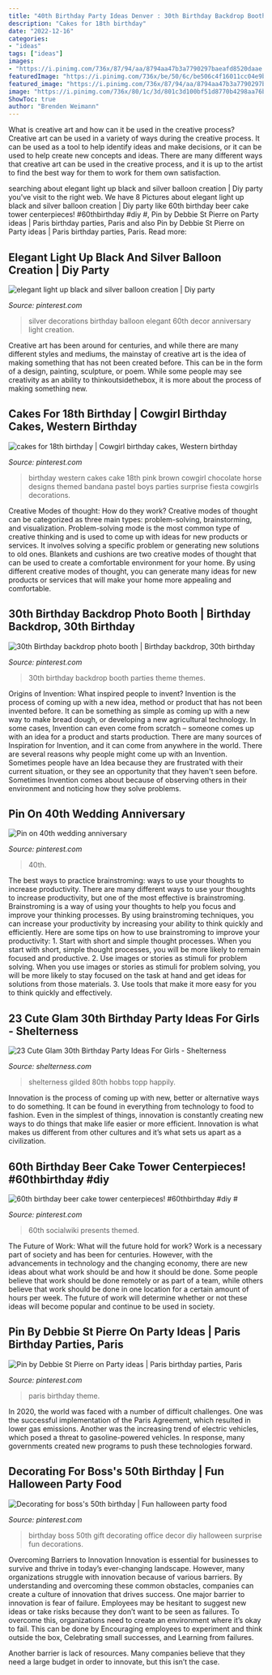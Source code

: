```yaml
---
title: "40th Birthday Party Ideas Denver : 30th Birthday Backdrop Booth Parties Theme Themes"
description: "Cakes for 18th birthday"
date: "2022-12-16"
categories:
- "ideas"
tags: ["ideas"]
images:
- "https://i.pinimg.com/736x/87/94/aa/8794aa47b3a7790297baeafd8520daae.jpg"
featuredImage: "https://i.pinimg.com/736x/be/50/6c/be506c4f16011cc04e9bec41dc94b8ce--tracy-anderson-anniversary-decorations.jpg"
featured_image: "https://i.pinimg.com/736x/87/94/aa/8794aa47b3a7790297baeafd8520daae.jpg"
image: "https://i.pinimg.com/736x/80/1c/3d/801c3d100bf51d8770b4298aa76bb2d3--party-ideas.jpg"
ShowToc: true
author: "Brenden Weimann"
---
```



What is creative art and how can it be used in the creative process?
Creative art can be used in a variety of ways during the creative process. It can be used as a tool to help identify ideas and make decisions, or it can be used to help create new concepts and ideas. There are many different ways that creative art can be used in the creative process, and it is up to the artist to find the best way for them to work for them own satisfaction.

	

		
searching about elegant light up black and silver balloon creation | Diy party you've visit to the right web. We have 8 Pictures about elegant light up black and silver balloon creation | Diy party like 60th birthday beer cake tower centerpieces! #60thbirthday #diy #, Pin by Debbie St Pierre on Party ideas | Paris birthday parties, Paris and also Pin by Debbie St Pierre on Party ideas | Paris birthday parties, Paris. Read more:
		
    
## Elegant Light Up Black And Silver Balloon Creation | Diy Party

<img loading=lazy src="https://i.pinimg.com/736x/be/50/6c/be506c4f16011cc04e9bec41dc94b8ce--tracy-anderson-anniversary-decorations.jpg" onerror="this.onerror=null;this.src='https://tse4.mm.bing.net/th?id=OIP.QAnrevHCqXKVFY-HXG2z7gHaNK&amp;pid=15.1';" alt="elegant light up black and silver balloon creation | Diy party">

_Source: pinterest.com_

>silver decorations birthday balloon elegant 60th decor anniversary light creation. 

	

Creative art has been around for centuries, and while there are many different styles and mediums, the mainstay of creative art is the idea of making something that has not been created before. This can be in the form of a design, painting, sculpture, or poem. While some people may see creativity as an ability to thinkoutsidethebox, it is more about the process of making something new.

    
## Cakes For 18th Birthday | Cowgirl Birthday Cakes, Western Birthday

<img loading=lazy src="https://i.pinimg.com/736x/67/cb/c3/67cbc33345caee27e5b52bd2d556608f--th-birthday-party-birthday-cakes-for-girls.jpg" onerror="this.onerror=null;this.src='https://tse4.mm.bing.net/th?id=OIP.BJPhFpcfVobHRi31N4tuiAHaJ3&amp;pid=15.1';" alt="cakes for 18th birthday | Cowgirl birthday cakes, Western birthday">

_Source: pinterest.com_

>birthday western cakes cake 18th pink brown cowgirl chocolate horse designs themed bandana pastel boys parties surprise fiesta cowgirls decorations. 

	

Creative Modes of thought: How do they work?
Creative modes of thought can be categorized as three main types: problem-solving, brainstorming, and visualization. Problem-solving mode is the most common type of creative thinking and is used to come up with ideas for new products or services. It involves solving a specific problem or generating new solutions to old ones.
Blankets and cushions are two creative modes of thought that can be used to create a comfortable environment for your home. By using different creative modes of thought, you can generate many ideas for new products or services that will make your home more appealing and comfortable.

    
## 30th Birthday Backdrop Photo Booth | Birthday Backdrop, 30th Birthday

<img loading=lazy src="https://i.pinimg.com/736x/5e/d6/a5/5ed6a508c1e0a12d3f2c0bed9aa46272.jpg" onerror="this.onerror=null;this.src='https://tse3.mm.bing.net/th?id=OIP.c-gxFP-ROblWtm87HPBk7QHaIl&amp;pid=15.1';" alt="30th Birthday backdrop photo booth | Birthday backdrop, 30th birthday">

_Source: pinterest.com_

>30th birthday backdrop booth parties theme themes. 

	

Origins of Invention: What inspired people to invent?
Invention is the process of coming up with a new idea, method or product that has not been invented before. It can be something as simple as coming up with a new way to make bread dough, or developing a new agricultural technology. In some cases, Invention can even come from scratch – someone comes up with an idea for a product and starts production. There are many sources of Inspiration for Invention, and it can come from anywhere in the world.
There are several reasons why people might come up with an Invention. Sometimes people have an Idea because they are frustrated with their current situation, or they see an opportunity that they haven't seen before. Sometimes Invention comes about because of observing others in their environment and noticing how they solve problems.

    
## Pin On 40th Wedding Anniversary

<img loading=lazy src="https://i.pinimg.com/736x/87/52/d9/8752d977ea97adbf58b3ef94123df49c.jpg" onerror="this.onerror=null;this.src='https://tse4.mm.bing.net/th?id=OIP.MyDkhtMN5IqsH7HoJU6EawHaK_&amp;pid=15.1';" alt="Pin on 40th wedding anniversary">

_Source: pinterest.com_

>40th. 

	

The best ways to practice brainstroming: ways to use your thoughts to increase productivity.
There are many different ways to use your thoughts to increase productivity, but one of the most effective is brainstroming. Brainstroming is a way of using your thoughts to help you focus and improve your thinking processes. By using brainstroming techniques, you can increase your productivity by increasing your ability to think quickly and efficiently. Here are some tips on how to use brainstroming to improve your productivity: 1. Start with short and simple thought processes. When you start with short, simple thought processes, you will be more likely to remain focused and productive. 2. Use images or stories as stimuli for problem solving. When you use images or stories as stimuli for problem solving, you will be more likely to stay focused on the task at hand and get ideas for solutions from those materials. 3. Use tools that make it more easy for you to think quickly and effectively.

    
## 23 Cute Glam 30th Birthday Party Ideas For Girls - Shelterness

<img loading=lazy src="https://i.shelterness.com/2017/02/19-glam-30th-birthday-cake-with-pink-ribbon-and-a-gilded-topper.jpg" onerror="this.onerror=null;this.src='https://tse2.mm.bing.net/th?id=OIP.aRbAGTUHJq__sAAjMxbGYAHaNc&amp;pid=15.1';" alt="23 Cute Glam 30th Birthday Party Ideas For Girls - Shelterness">

_Source: shelterness.com_

>shelterness gilded 80th hobbs topp happily. 

	

Innovation is the process of coming up with new, better or alternative ways to do something. It can be found in everything from technology to food to fashion. Even in the simplest of things, innovation is constantly creating new ways to do things that make life easier or more efficient. Innovation is what makes us different from other cultures and it’s what sets us apart as a civilization.

    
## 60th Birthday Beer Cake Tower Centerpieces! #60thbirthday #diy #

<img loading=lazy src="https://i.pinimg.com/736x/87/94/aa/8794aa47b3a7790297baeafd8520daae.jpg" onerror="this.onerror=null;this.src='https://tse2.mm.bing.net/th?id=OIP.Z3rMbtSpVer-9junRgCDbAHaNK&amp;pid=15.1';" alt="60th birthday beer cake tower centerpieces! #60thbirthday #diy #">

_Source: pinterest.com_

>60th socialwiki presents themed. 

	

The Future of Work: What will the future hold for work?
Work is a necessary part of society and has been for centuries. However, with the advancements in technology and the changing economy, there are new ideas about what work should be and how it should be done. Some people believe that work should be done remotely or as part of a team, while others believe that work should be done in one location for a certain amount of hours per week. The future of work will determine whether or not these ideas will become popular and continue to be used in society.

    
## Pin By Debbie St Pierre On Party Ideas | Paris Birthday Parties, Paris

<img loading=lazy src="https://i.pinimg.com/736x/80/1c/3d/801c3d100bf51d8770b4298aa76bb2d3--party-ideas.jpg" onerror="this.onerror=null;this.src='https://tse1.mm.bing.net/th?id=OIP.6pHtKHcFs4fw0avzO4ojlgHaNJ&amp;pid=15.1';" alt="Pin by Debbie St Pierre on Party ideas | Paris birthday parties, Paris">

_Source: pinterest.com_

>paris birthday theme. 

	

In 2020, the world was faced with a number of difficult challenges. One was the successful implementation of the Paris Agreement, which resulted in lower gas emissions. Another was the increasing trend of electric vehicles, which posed a threat to gasoline-powered vehicles. In response, many governments created new programs to push these technologies forward. 

    
## Decorating For Boss&#039;s 50th Birthday | Fun Halloween Party Food

<img loading=lazy src="https://i.pinimg.com/736x/4c/05/e5/4c05e55177cfbfe037df4e70497b06cf--surprise-surprise-dessert-ideas.jpg" onerror="this.onerror=null;this.src='https://tse1.mm.bing.net/th?id=OIP.tezGApVlsAx2G1dCycjBzAHaJ6&amp;pid=15.1';" alt="Decorating for boss&#039;s 50th birthday | Fun halloween party food">

_Source: pinterest.com_

>birthday boss 50th gift decorating office decor diy halloween surprise fun decorations. 

	

Overcoming Barriers to Innovation
Innovation is essential for businesses to survive and thrive in today’s ever-changing landscape. However, many organizations struggle with innovation because of various barriers. By understanding and overcoming these common obstacles, companies can create a culture of innovation that drives success.
One major barrier to innovation is fear of failure. Employees may be hesitant to suggest new ideas or take risks because they don’t want to be seen as failures. To overcome this, organizations need to create an environment where it’s okay to fail. This can be done by Encouraging employees to experiment and think outside the box, Celebrating small successes, and Learning from failures.

Another barrier is lack of resources. Many companies believe that they need a large budget in order to innovate, but this isn’t the case.

